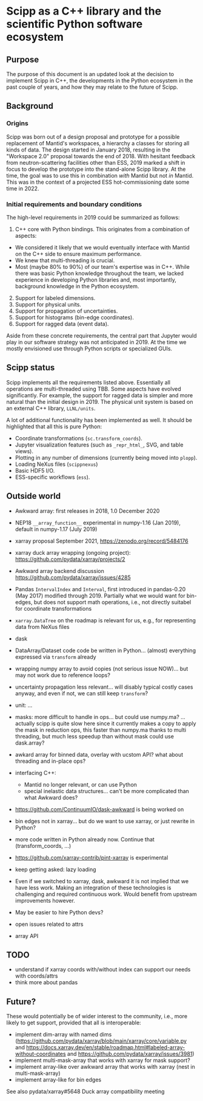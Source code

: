 # Scipp as a C++ library and the scientific Python software ecosystem

## Purpose

The purpose of this document is an updated look at the decision to implement Scipp in C++, the developments in the Python ecosystem in the past couple of years, and how they may relate to the future of Scipp.

## Background

### Origins

Scipp was born out of a design proposal and prototype for a possible replacement of Mantid's workspaces, a hierarchy a classes for storing all kinds of data.
The design started in January 2018, resulting in the "Workspace 2.0" proposal towards the end of 2018.
With hesitant feedback from neutron-scattering facilities other than ESS, 2019 marked a shift in focus to develop the prototype into the stand-alone Scipp library.
At the time, the goal was to use this in combination *with* Mantid but not *in* Mantid.
This was in the context of a projected ESS hot-commissioning date some time in 2022.

### Initial requirements and boundary conditions

The high-level requirements in 2019 could be summarized as follows:

1. C++ core with Python bindings.
  This originates from a combination of aspects:
  - We considered it likely that we would eventually interface with Mantid on the C++ side to ensure maximum performance.
  - We knew that multi-threading is crucial.
  - Most (maybe 80% to 90%) of our team's expertise was in C++.
    While there was basic Python knowledge throughout the team, we lacked experience in developing Python libraries and, most importantly, background knowledge in the Python ecosystem.
2. Support for labeled dimensions.
3. Support for physical units.
4. Support for propagation of uncertainties.
5. Support for histograms (bin-edge coordinates).
6. Support for ragged data (event data).

Aside from these concrete requirements, the central part that Jupyter would play in our software strategy was not anticipated in 2019.
At the time we mostly envisioned use through Python scripts or specialized GUIs.

## Scipp status

Scipp implements all the requirements listed above.
Essentially all operations are multi-threaded using TBB.
Some aspects have evolved significantly.
For example, the support for ragged data is simpler and more natural than the initial design in 2019.
The physical unit system is based on an external C++ library, `LLNL/units`.

A lot of additional functionality has been implemented as well.
It should be highlighted that all this is pure Python:

- Coordinate transformations (`sc.transform_coords`).
- Jupyter visualization features (such as `_repr_html_`, SVG, and table views).
- Plotting in any number of dimensions (currently being moved into `plopp`).
- Loading NeXus files (`scippnexus`)
- Basic HDF5 I/O.
- ESS-specific workflows (`ess`).


## Outside world

- Awkward array: first releases in 2018, 1.0 December 2020
- NEP18 `__array_function__` experimental in numpy-1.16 (Jan 2019), default in numpy-1.17 (July 2019)
- xarray proposal September 2021, https://zenodo.org/record/5484176
- xarray duck array wrapping (ongoing project): https://github.com/pydata/xarray/projects/2
- Awkward array backend discussion https://github.com/pydata/xarray/issues/4285
- Pandas `IntervalIndex` and `Interval`, first introduced in pandas-0.20 (May 2017) modified through 2019.
  Partially what we would want for bin-edges, but does not support math operations, i.e., not directly suitabel for coordinate transformations
- `xarray.DataTree` on the roadmap is relevant for us, e.g., for representing data from NeXus files

- dask

- DataArray/Dataset code code be written in Python... (almost) everything expressed via `transform` already

- wrapping numpy array to avoid copies (not serious issue NOW)... but may not work due to reference loops?

- uncertainty propagation less relevant... will disably typical costly cases anyway, and even if not, we can still keep `transform`?
- unit: ...
- masks: more difficult to handle in ops... but could use numpy.ma? ... actually scipp is quite slow here since it currently makes a copy to apply the mask in reduction ops, this faster than numpy.ma thanks to multi threading, but much less speedup than without mask
  could use dask.array?
- awkard array for binned data, overlay with ucstom API? what about threading and in-place ops?
- interfacing C++:
  - Mantid no longer relevant, or can use Python
  - special inelastic data structures... can't be more complicated than what Awkward does?
- https://github.com/ContinuumIO/dask-awkward is being worked on
- bin edges not in xarray... but do we want to use xarray, or just rewrite in Python?


- more code written in Python already now. Continue that (transform_coords, ...)

- https://github.com/xarray-contrib/pint-xarray is experimental

- keep getting asked: lazy loading

- Even if we switched to xarray, dask, awkward it is not implied that we have less work.
  Making an integration of these technologies is challenging and required continuous work.
  Would benefit from upstream improvements however.

- May be easier to hire Python devs?

- open issues related to attrs

- array API

## TODO

- understand if xarray coords with/without index can support our needs with coords/attrs
- think more about pandas

## Future?

These would potentially be of wider interest to the community, i.e., more likely to get support, provided that all is interoperable:

- implement dim-array with named dims (https://github.com/pydata/xarray/blob/main/xarray/core/variable.py and https://docs.xarray.dev/en/stable/roadmap.html#labeled-array-without-coordinates and https://github.com/pydata/xarray/issues/3981)
- implement multi-mask-array that works with xarray for mask support?
- implement array-like over awkward array that works with xarray (nest in multi-mask-array)
- implement array-like for bin edges

See also pydata/xarray#5648 Duck array compatibility meeting
